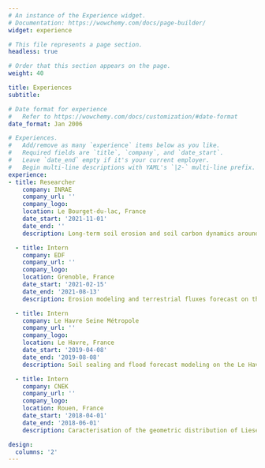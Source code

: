 ```yaml
---
# An instance of the Experience widget.
# Documentation: https://wowchemy.com/docs/page-builder/
widget: experience

# This file represents a page section.
headless: true

# Order that this section appears on the page.
weight: 40

title: Experiences
subtitle:

# Date format for experience
#   Refer to https://wowchemy.com/docs/customization/#date-format
date_format: Jan 2006

# Experiences.
#   Add/remove as many `experience` items below as you like.
#   Required fields are `title`, `company`, and `date_start`.
#   Leave `date_end` empty if it's your current employer.
#   Begin multi-line descriptions with YAML's `|2-` multi-line prefix.
experience:
- title: Researcher
    company: INRAE
    company_url: ''
    company_logo:
    location: Le Bourget-du-lac, France
    date_start: '2021-11-01'
    date_end: ''
    description: Long-term soil erosion and soil carbon dynamics around lake watersheds by coupling spatial models and paleo-environmental approaches - Jean-Philippe Jenny (INRAE CARRTEL), Georges-Marie Saulnier (CNRS EDYTEM) & Vincent Chanudet (EDF CIH)

  - title: Intern
    company: EDF
    company_url: ''
    company_logo:
    location: Grenoble, France
    date_start: '2021-02-15'
    date_end: '2021-08-13'
    description: Erosion modeling and terrestrial fluxes forecast on the EDF dam network (France) - Cécile Martinet (EDF DTG) & Matthieu Le Lay (EDF DTG)

  - title: Intern
    company: Le Havre Seine Métropole
    company_url: ''
    company_logo:
    location: Le Havre, France
    date_start: '2019-04-08'
    date_end: '2019-08-08'
    description: Soil sealing and flood forecast modeling on the Le Havre territory (Normandy, France) - Stéphane Chédeville (LHSM) and Nicolas Lecoq (CNRS M2C)

  - title: Intern
    company: CNEK
    company_url: ''
    company_logo:
    location: Rouen, France
    date_start: '2018-04-01'
    date_end: '2018-06-01'
    description: Caracterisation of the geometric distribution of Liesegang's phenomena in chalk (Normandy, France) - Joël Rodet (CNEK) and Nicolas Lecoq (CNRS M2C)

design:
  columns: '2'
---
```

